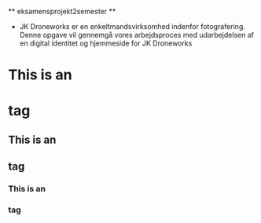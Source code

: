 ** eksamensprojekt2semester **



* JK Droneworks er en enkeltmandsvirksomhed indenfor fotografering. Denne opgave vil gennemgå vores arbejdsproces med udarbejdelsen af en digital identitet og hjemmeside for JK Droneworks


# This is an <h1> tag
## This is an <h2> tag
### This is an <h3> tag
